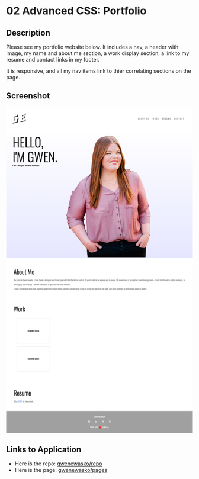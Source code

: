 # 02 Advanced CSS: Portfolio

## Description

Please see my portfolio website below. It includes a nav, a header with image, my name and about me section, a work display section, a link to my resume and contact links in my footer.

It is responsive, and all my nav items link to thier correlating sections on the page.

## Screenshot

![Here is a screenshot of my application which includes: name, image, bio, work section and contact information.](./assets/images/GE-portfolio-screenshot.png)

## Links to Application

- Here is the repo: [gwenewasko/repo](https://github.com/gwenewasko/portfolio)
- Here is the page: [gwenewasko/pages](https://gwenewasko.github.io/portfolio/)
